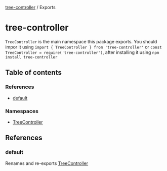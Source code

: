 [tree-controller](README.md) / Exports

# tree-controller

`TreeController` is the main namespace this package exports. You should impor it
using `import { TreeController } from 'tree-controller'` or 
`const TreeController = require('tree-controller')`, after installing it
using `npm install tree-controller`

## Table of contents

### References

- [default](modules.md#default)

### Namespaces

- [TreeController](modules/TreeController.md)

## References

### default

Renames and re-exports [TreeController](modules/TreeController.md)
